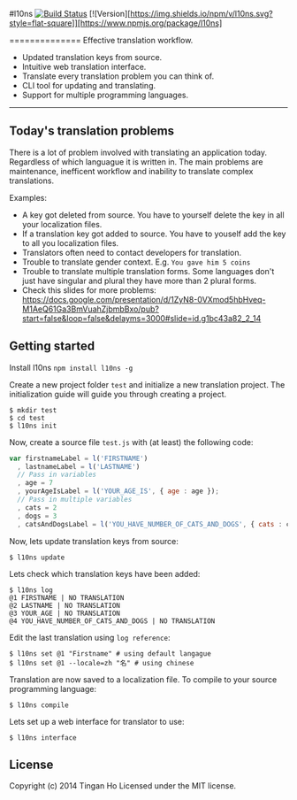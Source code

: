 
#l10ns 
[![Build Status](http://img.shields.io/travis/tinganho/l10ns.svg?style=flat-square)](https://travis-ci.org/tinganho/l10ns)
[![Version][https://img.shields.io/npm/v/l10ns.svg?style=flat-square]][https://www.npmjs.org/package/l10ns]

==============
Effective translation workflow.

* Updated translation keys from source.
* Intuitive web translation interface.
* Translate every translation problem you can think of.
* CLI tool for updating and translating.
* Support for multiple programming languages.

----

## Today's translation problems
There is a lot of problem involved with translating an application today. Regardless of which languague it is written in. The main problems are maintenance, inefficent workflow and inability to translate complex translations.

Examples:

* A key got deleted from source. You have to yourself delete the key in all your localization files.
* If a translation key got added to source. You have to youself add the key to all you localization files.
* Translators often need to contact developers for translation.
* Trouble to translate gender context. E.g. `You gave him 5 coins`
* Trouble to translate multiple translation forms. Some languages don't just have singular and plural they have more than 2 plural forms.
* Check this slides for more problems: https://docs.google.com/presentation/d/1ZyN8-0VXmod5hbHveq-M1AeQ61Ga3BmVuahZjbmbBxo/pub?start=false&loop=false&delayms=3000#slide=id.g1bc43a82_2_14

## Getting started

Install l10ns `npm install l10ns -g`

Create a new project folder `test` and initialize a new translation project. The initialization guide will guide you through creating a project.
```
$ mkdir test
$ cd test
$ l10ns init
```
Now, create a source file `test.js` with (at least) the following code:
``` javascript
var firstnameLabel = l('FIRSTNAME')
  , lastnameLabel = l('LASTNAME')
  // Pass in variables
  , age = 7
  , yourAgeIsLabel = l('YOUR_AGE_IS', { age : age });
  // Pass in multiple variables
  , cats = 2
  , dogs = 3
  , catsAndDogsLabel = l('YOU_HAVE_NUMBER_OF_CATS_AND_DOGS', { cats : cats, dogs : dogs});
```
Now, lets update translation keys from source:
```
$ l10ns update
```
Lets check which translation keys have been added:
```
$ l10ns log
@1 FIRSTNAME | NO TRANSLATION
@2 LASTNAME | NO TRANSLATION
@3 YOUR_AGE | NO TRANSLATION
@4 YOU_HAVE_NUMBER_OF_CATS_AND_DOGS | NO TRANSLATION
```
Edit the last translation using `log reference`:
```
$ l10ns set @1 "Firstname" # using default langague
$ l10ns set @1 --locale=zh "名" # using chinese
```
Translation are now saved to a localization file. To compile to your source programming language:
```
$ l10ns compile
```
Lets set up a web interface for translator to use:
```
$ l10ns interface
```

## License
Copyright (c) 2014 Tingan Ho
Licensed under the MIT license.

